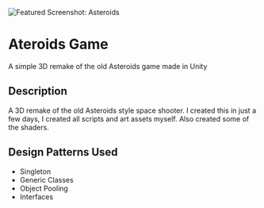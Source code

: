 ![Featured Screenshot: Asteroids](http://harrisonhough.com/wp-content/uploads/2017/05/Asteroids.png)

# Ateroids Game
A simple 3D remake of the old Asteroids game made in Unity

## Description
A 3D remake of the old Asteroids style space shooter. I created this in just a few days, I created all scripts and art assets myself. Also created some of the shaders.

## Design Patterns Used
* Singleton
* Generic Classes
* Object Pooling
* Interfaces
